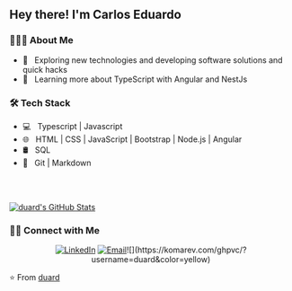 <h2> Hey there! I'm Carlos Eduardo</h2>

<h3> 👨🏻‍💻 About Me </h3>

- 🤔 &nbsp; Exploring new technologies and developing software solutions and quick hacks
- 🌱 &nbsp; Learning more about TypeScript with Angular and NestJs

<h3>🛠 Tech Stack</h3>

- 💻 &nbsp; Typescript | Javascript 
- 🌐 &nbsp; HTML | CSS | JavaScript | Bootstrap | Node.js | Angular
- 🛢 &nbsp; SQL
- 🔧 &nbsp; Git | Markdown 

<br/>

<!-- [![Top Langs](https://github-readme-stats.vercel.app/api/top-langs/?username=duard&layout=compact)](https://github.com/duard/github-readme-stats)
 -->

<br/>

[![duard's GitHub Stats](https://github-readme-stats.vercel.app/api?username=duard&show_icons=true)](https://github.com/duard)

<h3> 🤝🏻 Connect with Me </h3>

<p align="center">
<a href="https://www.linkedin.com/in/duardbr/"><img alt="LinkedIn" src="https://img.shields.io/badge/LinkedIn-duard-blue?style=flat-square&logo=linkedin"></a>
<a href="mailto:duard.developer@gmail.com"><img alt="Email" src="https://img.shields.io/badge/Email-duard.developer@gmail.com-blue?style=flat-square&logo=gmail"></a>![](https://komarev.com/ghpvc/?username=duard&color=yellow)
</p>

⭐️ From [duard](https://github.com/duard)

<!--START_SECTION:duard-->
<!--END_SECTION:duard-->

